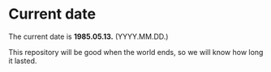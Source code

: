# Current date

The current date is **1985.05.13.** (YYYY.MM.DD.)

This repository will be good when the world ends, so we will know how long it lasted.